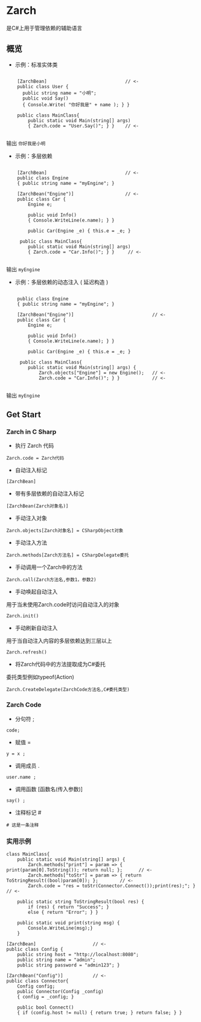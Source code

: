 # Zarch
是C#上用于管理依赖的辅助语言

## 概览

* 示例：标准实体类

```

    [ZarchBean]								// <-
    public class User { 
      public string name = "小明"; 
      public void Say()
      { Console.Write( "你好我是" + name ); } }

	public class MainClass{
        public static void Main(string[] args)
        { Zarch.code = "User.Say()"; } }    // <-
        

```
输出 `你好我是小明`


* 示例：多层依赖

```

    [ZarchBean]					            // <-
    public class Engine 
    { public string name = "myEngine"; }

    [ZarchBean("Engine")]				    // <-
    public class Car {
        Engine e;
        
        public void Info()
        { Console.WriteLine(e.name); } }
        
        public Car(Engine _e) { this.e = _e; }
        
	 public class MainClass{
        public static void Main(string[] args)
        { Zarch.code = "Car.Info()"; } }     // <-
        

```

输出  `myEngine`


* 示例：多层依赖的动态注入 ( 延迟构造 )

```

    public class Engine 
    { public string name = "myEngine"; }

    [ZarchBean("Engine")]				              // <-
    public class Car {
        Engine e;
        
        public void Info()
        { Console.WriteLine(e.name); } }
        
        public Car(Engine _e) { this.e = _e; }
        
	 public class MainClass{
        public static void Main(string[] args) { 
        	Zarch.objects["Engine"] = new Engine();   // <-
        	Zarch.code = "Car.Info()"; } }            // <-
        	

```
输出 `myEngine`


## Get Start


### Zarch in C Sharp

* 执行 Zarch 代码

```
Zarch.code = Zarch代码
```

* 自动注入标记

```
[ZarchBean]
```

* 带有多层依赖的自动注入标记

```
[ZarchBean(Zarch对象名)]
```

* 手动注入对象

```
Zarch.objects[Zarch对象名] = CSharpObject对象

```
* 手动注入方法

```
Zarch.methods[Zarch方法名] = CSharpDelegate委托

```
* 手动调用一个Zarch中的方法

```
Zarch.call(Zarch方法名,参数1，参数2)

```

* 手动唤起自动注入 

用于当未使用Zarch.code时访问自动注入的对象

```
Zarch.init()
```

* 手动刷新自动注入

用于当自动注入内容的多层依赖达到三层以上

```
Zarch.refresh()
```

* 将Zarch代码中的方法提取成为C#委托 

委托类型例如typeof(Action)

```
Zarch.CreateDelegate(ZarchCode方法名,C#委托类型)
```
### Zarch Code  

* 分句符 ;

```
code;
```
* 赋值 =

```
y = x ;
```


* 调用成员 .

```
user.name ;

```

* 调用函数 [函数名(传入参数)]

```
say() ;

```

* 注释标记 #

```
# 这是一条注释
```

### 实用示例

```
class MainClass{
    public static void Main(string[] args) {
        Zarch.methods["print"] = param => { print(param[0].ToString()); return null; };      // <-
        Zarch.methods["toStr"] = param => { return ToStringResult((bool)param[0]); };        // <-
        Zarch.code = "res = toStr(Connector.Connect());print(res);"; }                       // <-

    public static string ToStringResult(bool res) {
        if (res) { return "Success"; }
        else { return "Error"; } }

    public static void print(string msg) {
        Console.WriteLine(msg);}
    }

[ZarchBean]						// <-
public class Config {
    public string host = "http://localhost:8080";
    public string name = "admin";
    public string password = "admin123"; } 

[ZarchBean("Config")]           // <-
public class Connector{
    Config config;
    public Connector(Config _config)
    { config = _config; }

    public bool Connect()
    { if (config.host != null) { return true; } return false; } }


```
